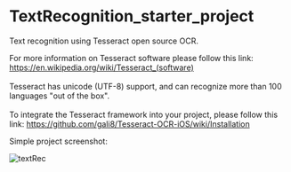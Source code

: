 # TextRecognition_starter_project
Text recognition using Tesseract open source OCR.

For more information on Tesseract software please follow this link: https://en.wikipedia.org/wiki/Tesseract_(software)<br /><br />
Tesseract has unicode (UTF-8) support, and can recognize more than 100 languages "out of the box".<br /><br/>
To integrate the Tesseract framework into your project, please follow this link: https://github.com/gali8/Tesseract-OCR-iOS/wiki/Installation

Simple project screenshot:

![textRec](https://user-images.githubusercontent.com/17040667/64020202-4603c900-cb31-11e9-93d6-24a44066a871.png)
